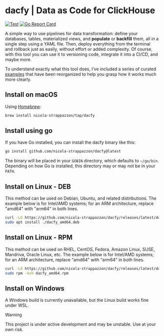 # dacfy | Data as Code for ClickHouse

[![Test](https://github.com/nicola-strappazzon/dacfy/actions/workflows/test.yaml/badge.svg?branch=main)](https://github.com/nicola-strappazzon/dacfy/actions/workflows/test.yaml)
[![Go Report Card](https://goreportcard.com/badge/github.com/nicola-strappazzon/dacfy)](https://goreportcard.com/report/github.com/nicola-strappazzon/dacfy)

A simple way to use pipelines for data transformation: define your databases, tables, materialized views, and **populate** or **backfill** them, all in a single step using a YAML file. Then, deploy everything from the terminal and rollback just as easily, without effort or added complexity. Of course, with this tool you can use it to versioning code, integrate it into a CI/CD, and maybe more.

To understand exactly what this tool does, I’ve included a series of curated [examples](https://github.com/nicola-strappazzon/cht/tree/main/examples) that have been reorganized to help you grasp how it works much more clearly.

## Install on macOS

Using [Homebrew](https://brew.sh/):

```bash
brew install nicola-strappazzon/tap/dacfy
```

## Install using go

If you have Go installed, you can install the dacfy binary like this:

```bash
go install github.com/nicola-strappazzon/dacfy@latest
```

The binary will be placed in your `GOBIN` directory, which defaults to `~/go/bin`. Depending on how Go is installed, this directory may or may not be in your `PATH`.

## Install on Linux - DEB

This method can be used on Debian, Ubuntu, and related distributions. The example below is for Intel/AMD systems; for an ARM architecture, replace "amd64" with "arm64" in both lines.

```bash
curl -LO https://github.com/nicola-strappazzon/dacfy/releases/latest/download/dacfy_amd64.deb
sudo apt install ./dacfy_amd64.deb
```

## Install on Linux - RPM

This method can be used on RHEL, CentOS, Fedora, Amazon Linux, SUSE, Mandriva, Oracle Linux, etc. The example below is for Intel/AMD systems; for an ARM architecture, replace “amd64” with “arm64” in both lines.

```bash
curl -LO https://github.com/nicola-strappazzon/dacfy/releases/latest/download/dacfy_amd64.rpm
sudo rpm -Uvh dacfy_amd64.rpm
```

## Install on Windows

A Windows build is currently unavailable, but the Linux build works fine under WSL.

> [!WARNING]
> This project is under active development and may be unstable. Use at your own risk.
